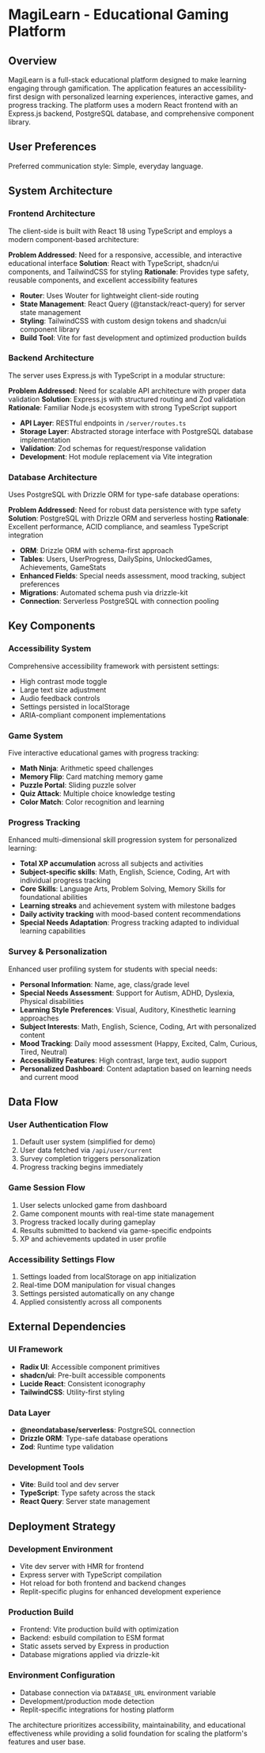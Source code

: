 # MagiLearn - Educational Gaming Platform

## Overview

MagiLearn is a full-stack educational platform designed to make learning engaging through gamification. The application features an accessibility-first design with personalized learning experiences, interactive games, and progress tracking. The platform uses a modern React frontend with an Express.js backend, PostgreSQL database, and comprehensive component library.

## User Preferences

Preferred communication style: Simple, everyday language.

## System Architecture

### Frontend Architecture
The client-side is built with React 18 using TypeScript and employs a modern component-based architecture:

**Problem Addressed**: Need for a responsive, accessible, and interactive educational interface
**Solution**: React with TypeScript, shadcn/ui components, and TailwindCSS for styling
**Rationale**: Provides type safety, reusable components, and excellent accessibility features

- **Router**: Uses Wouter for lightweight client-side routing
- **State Management**: React Query (@tanstack/react-query) for server state management
- **Styling**: TailwindCSS with custom design tokens and shadcn/ui component library
- **Build Tool**: Vite for fast development and optimized production builds

### Backend Architecture
The server uses Express.js with TypeScript in a modular structure:

**Problem Addressed**: Need for scalable API architecture with proper data validation
**Solution**: Express.js with structured routing and Zod validation
**Rationale**: Familiar Node.js ecosystem with strong TypeScript support

- **API Layer**: RESTful endpoints in `/server/routes.ts`
- **Storage Layer**: Abstracted storage interface with PostgreSQL database implementation
- **Validation**: Zod schemas for request/response validation
- **Development**: Hot module replacement via Vite integration

### Database Architecture
Uses PostgreSQL with Drizzle ORM for type-safe database operations:

**Problem Addressed**: Need for robust data persistence with type safety
**Solution**: PostgreSQL with Drizzle ORM and serverless hosting
**Rationale**: Excellent performance, ACID compliance, and seamless TypeScript integration

- **ORM**: Drizzle ORM with schema-first approach
- **Tables**: Users, UserProgress, DailySpins, UnlockedGames, Achievements, GameStats
- **Enhanced Fields**: Special needs assessment, mood tracking, subject preferences
- **Migrations**: Automated schema push via drizzle-kit
- **Connection**: Serverless PostgreSQL with connection pooling

## Key Components

### Accessibility System
Comprehensive accessibility framework with persistent settings:
- High contrast mode toggle
- Large text size adjustment
- Audio feedback controls
- Settings persisted in localStorage
- ARIA-compliant component implementations

### Game System
Five interactive educational games with progress tracking:
- **Math Ninja**: Arithmetic speed challenges
- **Memory Flip**: Card matching memory game
- **Puzzle Portal**: Sliding puzzle solver
- **Quiz Attack**: Multiple choice knowledge testing
- **Color Match**: Color recognition and learning

### Progress Tracking
Enhanced multi-dimensional skill progression system for personalized learning:
- **Total XP accumulation** across all subjects and activities
- **Subject-specific skills**: Math, English, Science, Coding, Art with individual progress tracking
- **Core Skills**: Language Arts, Problem Solving, Memory Skills for foundational abilities
- **Learning streaks** and achievement system with milestone badges
- **Daily activity tracking** with mood-based content recommendations
- **Special Needs Adaptation**: Progress tracking adapted to individual learning capabilities

### Survey & Personalization
Enhanced user profiling system for students with special needs:
- **Personal Information**: Name, age, class/grade level
- **Special Needs Assessment**: Support for Autism, ADHD, Dyslexia, Physical disabilities
- **Learning Style Preferences**: Visual, Auditory, Kinesthetic learning approaches
- **Subject Interests**: Math, English, Science, Coding, Art with personalized content
- **Mood Tracking**: Daily mood assessment (Happy, Excited, Calm, Curious, Tired, Neutral)
- **Accessibility Features**: High contrast, large text, audio support
- **Personalized Dashboard**: Content adaptation based on learning needs and current mood

## Data Flow

### User Authentication Flow
1. Default user system (simplified for demo)
2. User data fetched via `/api/user/current`
3. Survey completion triggers personalization
4. Progress tracking begins immediately

### Game Session Flow
1. User selects unlocked game from dashboard
2. Game component mounts with real-time state management
3. Progress tracked locally during gameplay
4. Results submitted to backend via game-specific endpoints
5. XP and achievements updated in user profile

### Accessibility Settings Flow
1. Settings loaded from localStorage on app initialization
2. Real-time DOM manipulation for visual changes
3. Settings persisted automatically on any change
4. Applied consistently across all components

## External Dependencies

### UI Framework
- **Radix UI**: Accessible component primitives
- **shadcn/ui**: Pre-built accessible components
- **Lucide React**: Consistent iconography
- **TailwindCSS**: Utility-first styling

### Data Layer
- **@neondatabase/serverless**: PostgreSQL connection
- **Drizzle ORM**: Type-safe database operations
- **Zod**: Runtime type validation

### Development Tools
- **Vite**: Build tool and dev server
- **TypeScript**: Type safety across the stack
- **React Query**: Server state management

## Deployment Strategy

### Development Environment
- Vite dev server with HMR for frontend
- Express server with TypeScript compilation
- Hot reload for both frontend and backend changes
- Replit-specific plugins for enhanced development experience

### Production Build
- Frontend: Vite production build with optimization
- Backend: esbuild compilation to ESM format
- Static assets served by Express in production
- Database migrations applied via drizzle-kit

### Environment Configuration
- Database connection via `DATABASE_URL` environment variable
- Development/production mode detection
- Replit-specific integrations for hosting platform

The architecture prioritizes accessibility, maintainability, and educational effectiveness while providing a solid foundation for scaling the platform's features and user base.